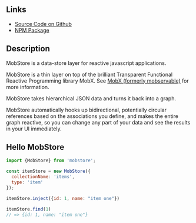 ## Links

* [Source Code on Github](https://github.com/trelora/mobstore)
* [NPM Package](https://www.npmjs.com/package/mobstore)

## Description

MobStore is a data-store layer for reactive javascript applications.

MobStore is a thin layer on top of the brilliant Transparent Functional Reactive Programming library MobX. See [MobX (formerly mobservable)](http://mobxjs.github.io/mobx/) for more information.

MobStore takes hierarchical JSON data and turns it back into a graph.

MobStore automatically hooks up bidirectional, potentially circular references based on the associations you define, and makes the entire graph reactive, so you can change any part of your data and see the results in your UI immediately.


## Hello MobStore

```javascript
import {MobStore} from 'mobstore';

const itemStore = new MobStore({
  collectionName: 'items',
  type: 'item'
});

itemStore.inject({id: 1, name: "item one"})

itemStore.find(1)
// => {id: 1, name: "item one"}
```
